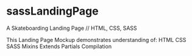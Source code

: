 # sassLandingPage
A Skateboarding Landing Page // HTML, CSS, SASS

This Landing Page Mockup demonstrates understanding of:
  HTML
  CSS
  SASS
    Mixins
    Extends
    Partials
    Compilation
  
